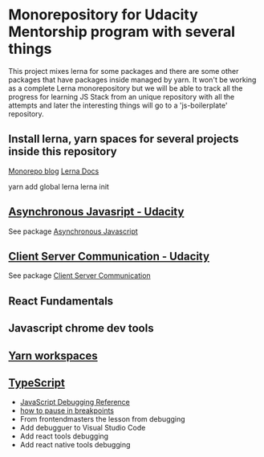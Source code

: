 # Monorepository for Udacity Mentorship program with several things

This project mixes lerna for some packages and there are some other packages that have packages inside managed by yarn.
It won't be working as a complete Lerna monorepository but we will be able to track all the progress for learning JS Stack from an unique repository with all the attempts and later the interesting things will go to a 'js-boilerplate' repository.

## Install lerna, yarn spaces for several projects inside this repository

[Monorepo blog](https://blog.kaleidos.net/2018/11/20/Monorepos-con-Lerna/)
[Lerna Docs](https://lernajs.io)

yarn add global lerna
lerna init

## [Asynchronous Javasript - Udacity](https://classroom.udacity.com/nanodegrees/nd019/parts/c5795c43-ebd1-4da9-8af9-db1c95ccf9e4)

See package [Asynchronous Javascript](/packages/asynchronous-js/README.md)

## [Client Server Communication - Udacity](https://classroom.udacity.com/nanodegrees/nd019/parts/a6fb0c7c-5ae4-4c2f-95b3-64052a6b825e)
See package [Client Server Communication](/packages/client-server-communication/README.md)

## React Fundamentals

## Javascript chrome dev tools

## [Yarn workspaces](/packages/yarn-workspaces-tutorial/README.md)

## [TypeScript](/packages/typescript/README.md)

<!-- TODO: -->

- [JavaScript Debugging Reference](https://developers.google.com/web/tools/chrome-devtools/javascript/reference)
- [how to pause in breakpoints](https://developers.google.com/web/tools/chrome-devtools/javascript/breakpoints)
- From frontendmasters the lesson from debugging
- Add debugguer to Visual Studio Code
- Add react tools debugging
- Add react native tools debugging
